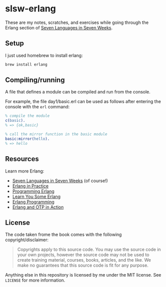 # slsw-erlang

These are my notes, scratches, and exercises while going through the Erlang section of [Seven Languages in Seven Weeks](http://pragprog.com/book/rwdata/seven-databases-in-seven-weeks).

## Setup

I just used homebrew to install erlang:

```bash
brew install erlang
```

## Compiling/running

A file that defines a module can be compiled and run from the console.

For example, the file day1/basic.erl can be used as follows after entering the console with the `erl` command:

```erlang
% compile the module
c(basic).
% => {ok,basic}

% call the mirror function in the basic module
basic:mirror(hello).
% => hello
```

## Resources

Learn more Erlang:

- [Seven Languages in Seven Weeks](http://pragprog.com/book/btlang/seven-languages-in-seven-weeks) (of course!)
- [Erlang in Practice](http://pragprog.com/screencasts/v-kserl/erlang-in-practice)
- [Programming Erlang](http://pragprog.com/book/jaerlang/programming-erlang)
- [Learn You Some Erlang](http://learnyousomeerlang.com/)
- [Erlang Programming](http://shop.oreilly.com/product/9780596518189.do)
- [Erlang and OTP in Action](http://manning.com/logan/)

## License

The code taken frome the book comes with the following copyright/disclaimer:

> Copyrights apply to this source code. You may use the source code in your own projects, however the source code may not be used to create training material, courses, books, articles, and the like. We make no guarantees that this source code is fit for any purpose.

Anything else in this repository is licensed by me under the MIT license. See `LICENSE` for more information.
